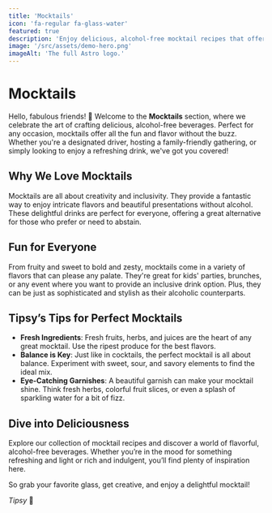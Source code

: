 ```yaml
---
title: 'Mocktails'
icon: 'fa-regular fa-glass-water'
featured: true
description: 'Enjoy delicious, alcohol-free mocktail recipes that offer all the fun and flavor without the buzz. Perfect for everyone!'
image: '/src/assets/demo-hero.png'
imageAlt: 'The full Astro logo.'
---
```


# Mocktails

Hello, fabulous friends! 🍹 Welcome to the **Mocktails** section, where we celebrate the art of crafting delicious, alcohol-free beverages. Perfect for any occasion, mocktails offer all the fun and flavor without the buzz. Whether you're a designated driver, hosting a family-friendly gathering, or simply looking to enjoy a refreshing drink, we've got you covered!

## Why We Love Mocktails

Mocktails are all about creativity and inclusivity. They provide a fantastic way to enjoy intricate flavors and beautiful presentations without alcohol. These delightful drinks are perfect for everyone, offering a great alternative for those who prefer or need to abstain.

## Fun for Everyone

From fruity and sweet to bold and zesty, mocktails come in a variety of flavors that can please any palate. They're great for kids' parties, brunches, or any event where you want to provide an inclusive drink option. Plus, they can be just as sophisticated and stylish as their alcoholic counterparts.

## Tipsy’s Tips for Perfect Mocktails

-   **Fresh Ingredients**: Fresh fruits, herbs, and juices are the heart of any great mocktail. Use the ripest produce for the best flavors.
-   **Balance is Key**: Just like in cocktails, the perfect mocktail is all about balance. Experiment with sweet, sour, and savory elements to find the ideal mix.
-   **Eye-Catching Garnishes**: A beautiful garnish can make your mocktail shine. Think fresh herbs, colorful fruit slices, or even a splash of sparkling water for a bit of fizz.

## Dive into Deliciousness

Explore our collection of mocktail recipes and discover a world of flavorful, alcohol-free beverages. Whether you’re in the mood for something refreshing and light or rich and indulgent, you’ll find plenty of inspiration here.

So grab your favorite glass, get creative, and enjoy a delightful mocktail!

_Tipsy_ 🥂
